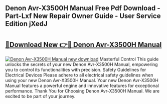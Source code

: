 ## Denon Avr-X3500H Manual Free Pdf Download - Part-Lxf New Repair Owner Guide - User Service Edition jXedJ

# <h2><a href="http://bc44007.oget.top/?id=Denon+Avr-X3500H+Manual">🔗Download New 👉🔴 Denon Avr-X3500H Manual</a></h2>

[![Denon Avr-X3500H Manual new download](https://i.imgur.com/5g1atiW.png)](http://bc44007.oget.top/?id=Denon+Avr-X3500H+Manual)
Masterful Control This guide unlocks the secrets of your new Denon Avr-X3500H Manual, empowering you to control its functionalities with precision. Safety Guidelines for Electrical Devices Please adhere to all electrical safety guidelines when using your new Denon Avr-X3500H Manual. Your new Denon Avr-X3500H Manual features a powerful engine and innovative features for exceptional performance. Thank You for Choosing Denon Avr-X3500H Manual. We are excited to be part of your journey.
